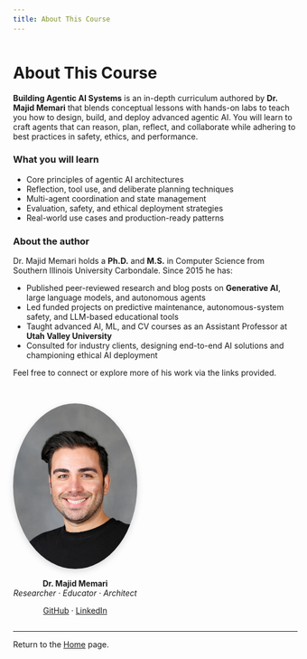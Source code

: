 ```yaml
---
title: About This Course
---
```


<div style="display:flex; flex-wrap:wrap; gap:2rem; align-items:flex-start;">

<div style="flex:1 1 60%; min-width:260px;">

# About This Course

**Building Agentic AI Systems** is an in-depth curriculum authored by **Dr. Majid Memari** that blends conceptual lessons with hands-on labs to teach you how to design, build, and deploy advanced agentic AI. You will learn to craft agents that can reason, plan, reflect, and collaborate while adhering to best practices in safety, ethics, and performance.

### What you will learn

- Core principles of agentic AI architectures
- Reflection, tool use, and deliberate planning techniques
- Multi-agent coordination and state management
- Evaluation, safety, and ethical deployment strategies
- Real-world use cases and production-ready patterns

### About the author

Dr. Majid Memari holds a **Ph.D.** and **M.S.** in Computer Science from Southern Illinois University Carbondale. Since 2015 he has:

- Published peer-reviewed research and blog posts on **Generative AI**, large language models, and autonomous agents
- Led funded projects on predictive maintenance, autonomous-system safety, and LLM-based educational tools
- Taught advanced AI, ML, and CV courses as an Assistant Professor at **Utah Valley University**
- Consulted for industry clients, designing end-to-end AI solutions and championing ethical AI deployment

Feel free to connect or explore more of his work via the links provided.

</div>

<div style="flex:0 0 220px; max-width:220px; text-align:center;">
  <img src="majid_memari_profile.png" alt="Dr. Majid Memari" style="width:100%; border-radius:50%; box-shadow:0 4px 12px rgba(0,0,0,0.15);">
  <p><strong>Dr. Majid Memari</strong><br><em>Researcher · Educator · Architect</em></p>
  <p>
    <a href="https://github.com/memari-majid" target="_blank">GitHub</a> ·
    <a href="https://www.linkedin.com/in/majidmemari/" target="_blank">LinkedIn</a>
  </p>
</div>

</div>

---

Return to the [Home](index.md) page. 